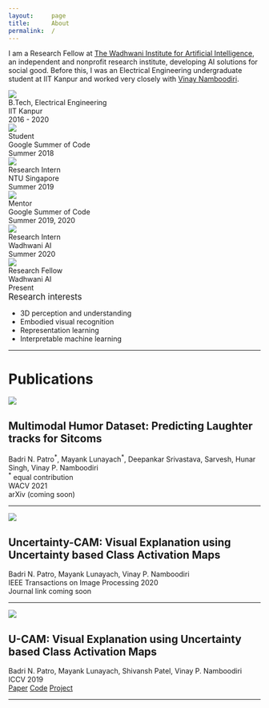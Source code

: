 ```yaml
---
layout:     page
title:      About
permalink:  /
---
```

I am a Research Fellow at [The Wadhwani Institute for Artificial Intelligence][wiai], an independent and nonprofit research institute,
developing AI solutions for social good. Before this, I was an Electrical Engineering undergraduate student at IIT Kanpur
and worked very closely with [Vinay Namboodiri][vinay]. 

<div class="row" id="timeline-logos">
    <div class="col-xs-4">
        <div class="logo-wrap">
            <span class="helper"></span>
            <a href="//www.iitk.ac.in/"><img src="/img/logos/iitk.png"></a>
        </div>
        <div class="logo-desc">
            B.Tech, Electrical Engineering <br> IIT Kanpur<br>
            2016 - 2020
        </div>
    </div>
    <div class="col-xs-4">
        <div class="logo-wrap">
            <span class="helper"></span>
            <a href="//summerofcode.withgoogle.com/"><img src="/img/logos/gsoc.png"></a>
        </div>
        <div class="logo-desc">
            Student<br>
            Google Summer of Code<br>
            Summer 2018
        </div>
    </div>
    <div class="col-xs-4">
        <div class="logo-wrap">
            <span class="helper"></span>
            <a href="//www.ntu.edu.sg/Pages/home.aspx"><img src="/img/logos/ntu.png"></a>
        </div>
        <div class="logo-desc">
            Research Intern<br>
            NTU Singapore<br>
            Summer 2019
        </div>
    </div>
    <div class="col-xs-4">
        <div class="logo-wrap">
            <span class="helper"></span>
            <a href="//cloudcv.org/"><img src="/img/logos/cloudv.png"></a>
        </div>
        <div class="logo-desc">
            Mentor<br>
            Google Summer of Code<br>
            Summer 2019, 2020
        </div>
    </div>
    <div class="col-xs-4">
        <div class="logo-wrap">
            <span class="helper"></span>
            <a href="//vt.edu"><img  src="/img/logos/wiai2.jpg"></a>
        </div>
        <div class="logo-desc">
            Research Intern<br>
            Wadhwani AI<br>
            Summer 2020
        </div>
    </div>
    <div class="col-xs-4">
        <div class="logo-wrap">
            <span class="helper"></span>
            <a href="//vt.edu"><img src="/img/logos/wiai2.jpg"></a>
        </div>
        <div class="logo-desc">
            Research Fellow<br>
            Wadhwani AI<br>
            Present
        </div>
    </div>
</div>

<div style="font-size: 1.2em">Research interests</div>
<ul>
<li>3D perception and understanding</li>
<li>Embodied visual recognition</li>
<li>Representation learning</li>
<li>Interpretable machine learning</li>
</ul>


---

<a name="/publications"></a>

# Publications

<a name="/mhd"></a>
<div class="row">
<div class="col-xs-4">
<img src="/img/mhd/mhd2.png">
</div>
<div class="col-xs-8">
<h2 class="pubt">Multimodal Humor Dataset: Predicting Laughter tracks for Sitcoms</h2>
<p class="pubd">
    <span class="authors">Badri N. Patro<sup>*</sup>, Mayank Lunayach<sup>*</sup>, Deepankar Srivastava, Sarvesh, Hunar Singh, Vinay P. Namboodiri</span><br>
    <span><sup>*</sup> equal contribution</span>
    <br>
    <span class="conf">WACV 2021</span><br>
    <span class="links">
        <a target="_blank">arXiv (coming soon)</a>
    </span>
</p>
</div>
</div>



<hr>

<a name="/ucam-tip"></a>
<div class="row">
<div class="col-xs-4">
<img src="/img/ucam-tip/ucam_tip.png">
</div>
<div class="col-xs-8">
<h2 class="pubt">Uncertainty-CAM: Visual Explanation using Uncertainty based Class Activation Maps</h2>
<p class="pubd">
    <span class="authors">Badri N. Patro, Mayank Lunayach, Vinay P. Namboodiri</span><br>
    <span class="conf">IEEE Transactions on Image Processing 2020</span><br>
    <span class="links">
        <a target="_blank">Journal link coming soon</a>
    </span>
    <br>
</p>
</div>
</div>

<hr>

<a name="/ucam-iccv"></a>
<div class="row">
<div class="col-xs-4">
<img style="opacity: 1" src="/img/ucam-iccv/ucam_iccv1.png">
</div>
<div class="col-xs-8">
<h2 class="pubt">U-CAM: Visual Explanation using Uncertainty based Class Activation Maps</h2>
<p class="pubd">
    <span class="authors">Badri N. Patro, Mayank Lunayach, Shivansh Patel, Vinay P. Namboodiri</span><br>
    <span class="conf">ICCV 2019</span><br>
    <span class="links">
        <a target="_blank" href="http://openaccess.thecvf.com/content_ICCV_2019/html/Patro_U-CAM_Visual_Explanation_Using_Uncertainty_Based_Class_Activation_Maps_ICCV_2019_paper.html">Paper</a>
        <a target="_blank" href="https://github.com/DelTA-Lab-IITK/U-CAM">Code</a>
        <a target="_blank" href="https://delta-lab-iitk.github.io/U-CAM/">Project</a>
    </span>
</p>
</div>
</div>

<script src="/js/jquery.min.js"></script>
<script type="text/javascript">
    $('ul:gt(0) li:gt(12)').hide();
    $('#read-more-button > a').click(function() {
        $('ul:gt(0) li:gt(12)').show();
        $('#read-more-button').hide();
    });
</script>

---
[vinay]: https://vinaypn.github.io/
[wiai]: //www.wadhwaniai.org/
[1]: //mlp.cc.gatech.edu
[2]: ///www.cc.gatech.edu/~dbatra/
[3]: //www.cc.gatech.edu/~parikh/
[4]: //www.qbi.uq.edu.au/professor-geoffrey-goodhill
[5]: //researchers.uq.edu.au/researcher/2490
[6]: http://cns.qbi.uq.edu.au/
[7]: //developers.google.com/open-source/gsoc/
[8]: /posts/summer-of-code/
[9]: /posts/gsoc-reunion-2014/
[10]: //blog.sdslabs.co/2012/09/hacku
[11]: //blog.sdslabs.co/2014/02/code-fun-do
[12]: //www.facebook.com/SDSLabs/posts/527540147292475
[13]: /posts/deloitte-cctc-3/
[14]: /posts/google-india-community-summit/
[15]: //blog.sdslabs.co/2013/10/syntax-error-2013
[16]: //sdslabs.co/
[17]: //erdos.sdslabs.co/
[18]: //projecteuler.net/
[19]: //github.com/abhshkdz/neural-vqa
[20]: //github.com/abhshkdz/HackFlowy
[21]: //github.com/abhshkdz/graf
[22]: //github.com/abhshkdz
[23]: //twitter.com/abhshkdz
[24]: //instagram.com/abhshkdz
[25]: http://x.abhishekdas.com/
[26]: https://abhishekdas.com/vqa-hat/
[27]: http://arxiv.org/abs/1606.03556
[28]: https://www.newscientist.com/article/2095616-robot-eyes-and-humans-fix-on-different-things-to-decode-a-scene/
[29]: https://www.technologyreview.com/s/601819/ai-is-learning-to-see-the-world-but-not-the-way-humans-do/
[30]: http://www.theverge.com/2016/7/12/12158238/first-click-deep-learning-algorithmic-black-boxes
[31]: http://iitr.ac.in/
[32]: https://www.facebook.com/dhruv.batra.1253/posts/1783087161932290
[33]: https://drive.google.com/file/d/1nObeNzl-sTy8I5QN1Jv8wscebKLv-6RY/view?usp=sharing
[34]: http://aideadlin.es/
[35]: //github.com/abhshkdz/neural-vqa-attention
[36]: https://snapresearchfellowship.splashthat.com/
[37]: https://www.youtube.com/watch?v=R4hugGnNr7s
[38]: https://www.youtube.com/watch?v=I9OlorMh7wU
[39]: https://adoberesearch.ctlprojects.com/fellowship/previous-fellowship-award-winners/
[40]: https://embodiedqa.org/
[41]: https://youtu.be/KAlGWMJnWyc?t=26m56s
[42]: https://2018gputechconf.smarteventscloud.com/connect/sessionDetail.ww?SESSION_ID=152715
[43]: https://www.ic.gatech.edu/news/600684/three-ic-students-earn-snap-research-awards
[44]: https://www.ic.gatech.edu/news/601084/new-research-fellowships-offer-two-students-funding-access-adobes-creative-cloud
[45]: https://github.com/facebookresearch/House3D
[46]: https://gkioxari.github.io/
[47]: https://research.fb.com/people/parikh-devi/
[48]: https://research.fb.com/people/batra-dhruv/
[49]: https://lvatutorial.github.io/
[50]: http://acl2018.org/tutorials/#connecting-language-and-vis
[51]: http://visualqa.org/workshop.html
[52]: http://on-demand.gputechconf.com/gtc/2018/video/S8582/
[53]: https://visualdialog.org/challenge/2018
[54]: https://youtu.be/gz2VoDrvX-A?t=1h19m58s
[55]: https://research.fb.com/people/rabbat-mike/
[56]: https://www.cs.mcgill.ca/~jpineau/
[57]: https://visualdialog.org/challenge/2018#winners
[58]: https://www.youtube.com/watch?v=xoHvho-YRgs&t=7330
[fb-fellow-page]: https://research.fb.com/announcing-the-2019-facebook-fellows-and-emerging-scholars/
[joelle-corl18-talk-mention]: https://www.youtube.com/watch?v=FSsEqEJKo8A&t=3497
[visdial-challenge-2]: https://visualdialog.org/challenge/2019
[ic-gt-article]: https://www.ic.gatech.edu/news/617061/see-and-say-abhishek-das-working-provide-crucial-communication-tools-intelligent-agents
[caliper]: https://caliper.ai
[felix-hill]: https://fh295.github.io
[laura-rimell]: http://www.rimell.cc/laura/
[stephen-clark]: https://sites.google.com/site/stephenclark609/
[andrej-karpathy]: https://karpathy.ai/
[vigil19]: https://vigilworkshop.github.io
[tarmac-icml-talk]: https://www.facebook.com/icml.imls/videos/444326646299556/
[mastodon]: https://mastodon.social/web/accounts/1011404
[conquerearth]: https://conquer.earth/abhshkdz
